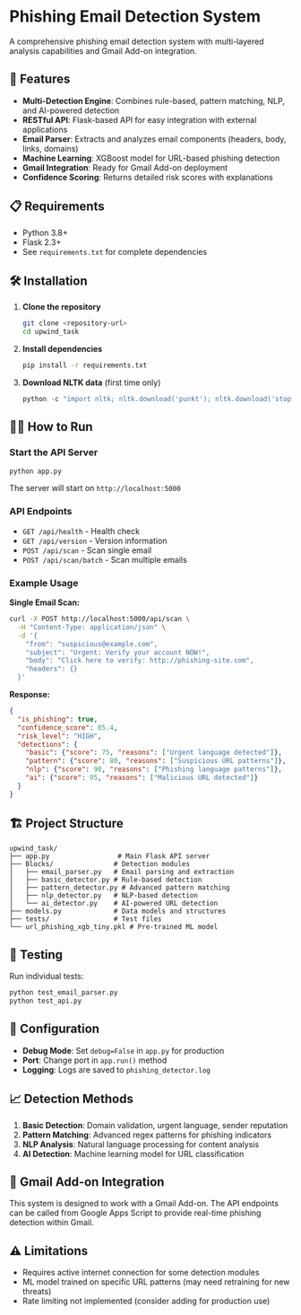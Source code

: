 # Phishing Email Detection System

A comprehensive phishing email detection system with multi-layered analysis capabilities and Gmail Add-on integration.

## 🚀 Features

- **Multi-Detection Engine**: Combines rule-based, pattern matching, NLP, and AI-powered detection
- **RESTful API**: Flask-based API for easy integration with external applications
- **Email Parser**: Extracts and analyzes email components (headers, body, links, domains)
- **Machine Learning**: XGBoost model for URL-based phishing detection
- **Gmail Integration**: Ready for Gmail Add-on deployment
- **Confidence Scoring**: Returns detailed risk scores with explanations

## 📋 Requirements

- Python 3.8+
- Flask 2.3+
- See `requirements.txt` for complete dependencies

## 🛠️ Installation

1. **Clone the repository**
   ```bash
   git clone <repository-url>
   cd upwind_task
   ```

2. **Install dependencies**
   ```bash
   pip install -r requirements.txt
   ```

3. **Download NLTK data** (first time only)
   ```python
   python -c "import nltk; nltk.download('punkt'); nltk.download('stopwords')"
   ```

## 🏃‍♂️ How to Run

### Start the API Server
```bash
python app.py
```

The server will start on `http://localhost:5000`

### API Endpoints
- `GET /api/health` - Health check
- `GET /api/version` - Version information  
- `POST /api/scan` - Scan single email
- `POST /api/scan/batch` - Scan multiple emails

### Example Usage

**Single Email Scan:**
```bash
curl -X POST http://localhost:5000/api/scan \
  -H "Content-Type: application/json" \
  -d '{
    "from": "suspicious@example.com",
    "subject": "Urgent: Verify your account NOW!",
    "body": "Click here to verify: http://phishing-site.com",
    "headers": {}
  }'
```

**Response:**
```json
{
  "is_phishing": true,
  "confidence_score": 85.4,
  "risk_level": "HIGH",
  "detections": {
    "basic": {"score": 75, "reasons": ["Urgent language detected"]},
    "pattern": {"score": 80, "reasons": ["Suspicious URL patterns"]},
    "nlp": {"score": 90, "reasons": ["Phishing language patterns"]},
    "ai": {"score": 95, "reasons": ["Malicious URL detected"]}
  }
}
```

## 🏗️ Project Structure

```
upwind_task/
├── app.py                 # Main Flask API server
├── Blocks/               # Detection modules
│   ├── email_parser.py   # Email parsing and extraction
│   ├── basic_detector.py # Rule-based detection
│   ├── pattern_detector.py # Advanced pattern matching
│   ├── nlp_detector.py   # NLP-based detection
│   └── ai_detector.py    # AI-powered URL detection
├── models.py             # Data models and structures
├── tests/                # Test files
└── url_phishing_xgb_tiny.pkl # Pre-trained ML model
```

## 🧪 Testing

Run individual tests:
```bash
python test_email_parser.py
python test_api.py
```

## 🔧 Configuration

- **Debug Mode**: Set `debug=False` in `app.py` for production
- **Port**: Change port in `app.run()` method
- **Logging**: Logs are saved to `phishing_detector.log`

## 📈 Detection Methods

1. **Basic Detection**: Domain validation, urgent language, sender reputation
2. **Pattern Matching**: Advanced regex patterns for phishing indicators  
3. **NLP Analysis**: Natural language processing for content analysis
4. **AI Detection**: Machine learning model for URL classification

## 🚀 Gmail Add-on Integration

This system is designed to work with a Gmail Add-on. The API endpoints can be called from Google Apps Script to provide real-time phishing detection within Gmail.

## ⚠️ Limitations

- Requires active internet connection for some detection modules
- ML model trained on specific URL patterns (may need retraining for new threats)
- Rate limiting not implemented (consider adding for production use)
